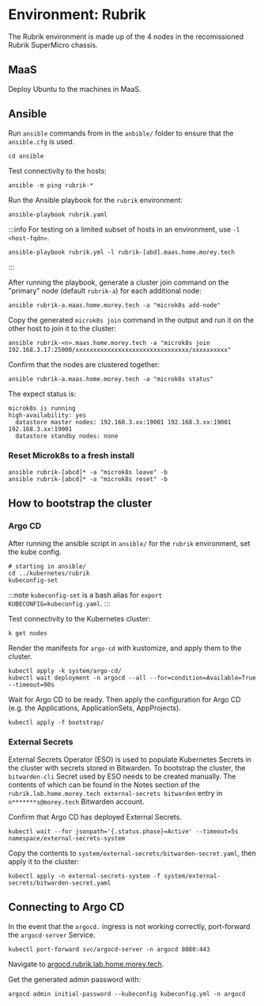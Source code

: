 # Environment: Rubrik
The Rubrik environment is made up of the 4 nodes in the recomissioned Rubrik SuperMicro chassis.

## MaaS
Deploy Ubuntu to the machines in MaaS.

## Ansible
Run `ansible` commands from in the `anbible/` folder to ensure that the `ansible.cfg` is used.

```
cd ansible
```

Test connectivity to the hosts:
```
ansible -m ping rubrik-*
```

Run the Ansible playbook for the `rubrik` environment:
```
ansible-playbook rubrik.yaml
```

:::info
For testing on a limited subset of hosts in an environment, use `-l <host-fqdn>`.
```
ansible-playbook rubrik.yml -l rubrik-[abd].maas.home.morey.tech
```
:::

After running the playbook, generate a cluster join command on the "primary" node (default `rubrik-a`) for each additional node:
```
ansible rubrik-a.maas.home.morey.tech -a "microk8s add-node"
```

Copy the generated `microk8s join` command in the output and run it on the other host to join it to the cluster:
```
ansible rubrik-<n>.maas.home.morey.tech -a "microk8s join 192.168.3.17:25000/xxxxxxxxxxxxxxxxxxxxxxxxxxxxxxxx/xxxxxxxxxx" 
```

Confirm that the nodes are clustered together:
```
ansible rubrik-a.maas.home.morey.tech -a "microk8s status"
```

The expect status is:
```
microk8s is running
high-availability: yes
  datastore master nodes: 192.168.3.xx:19001 192.168.3.xx:19001 192.168.3.xx:19001
  datastore standby nodes: none
```

### Reset Microk8s to a fresh install
```
ansible rubrik-[abcd]* -a "microk8s leave" -b
ansible rubrik-[abcd]* -a "microk8s reset" -b
```

## How to bootstrap the cluster
### Argo CD
After running the ansible script in `ansible/` for the `rubrik` environment, set the kube config.
```
# starting in ansible/
cd ../kubernetes/rubrik
kubeconfig-set
```

:::note
`kubeconfig-set` is a bash alias for `export KUBECONFIG=kubeconfig.yaml`.
:::

Test connectivity to the Kubernetes cluster:
```
k get nodes
```

Render the manifests for `argo-cd`  with kustomize, and apply them to the cluster.
```
kubectl apply -k system/argo-cd/
kubectl wait deployment -n argocd --all --for=condition=Available=True --timeout=90s
```

Wait for Argo CD to be ready. Then apply the configuration for Argo CD (e.g. the Applications, ApplicationSets, AppProjects).
```
kubectl apply -f bootstrap/
```
### External Secrets
External Secrets Operator (ESO) is used to populate Kubernetes Secrets in the cluster with secrets stored in Bitwarden. To bootstrap the cluster, the `bitwarden-cli` Secret used by ESO needs to be created manually. The contents of which can be found in the Notes section of the `rubrik.lab.home.morey.tech external-secrets bitwarden` entry in `n*******s@morey.tech` Bitwarden account.

Confirm that Argo CD has deployed External Secrets.
```
kubectl wait --for jsonpath='{.status.phase}=Active' --timeout=5s namespace/external-secrets-system
```

Copy the contents to `system/external-secrets/bitwarden-secret.yaml`, then apply it to the cluster:
```
kubectl apply -n external-secrets-system -f system/external-secrets/bitwarden-secret.yaml
```

## Connecting to Argo CD
In the event that the `argocd.` ingress is not working correctly, port-forward the `argocd-server` Service.
```
kubectl port-forward svc/argocd-server -n argocd 8080:443
```

Navigate to [argocd.rubrik.lab.home.morey.tech](https://argocd.rubrik.lab.home.morey.tech).

Get the generated admin password with:
```
argocd admin initial-password --kubeconfig kubeconfig.yml -n argocd
```
